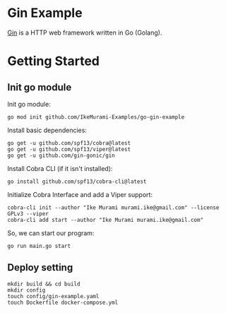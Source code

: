 # Gin Example

[Gin](https://github.com/gin-gonic/gin) is a HTTP web framework written in Go (Golang).

# Getting Started

## Init go module

Init go module:

```
go mod init github.com/IkeMurami-Examples/go-gin-example
```

Install basic dependencies:

```
go get -u github.com/spf13/cobra@latest
go get -u github.com/spf13/viper@latest
go get -u github.com/gin-gonic/gin
```

Install Cobra CLI (if it isn't installed):

```
go install github.com/spf13/cobra-cli@latest
```

Initialize Cobra Interface and add a Viper support:

```
cobra-cli init --author "Ike Murami murami.ike@gmail.com" --license GPLv3 --viper
cobra-cli add start --author "Ike Murami murami.ike@gmail.com" 
```

So, we can start our program:

```
go run main.go start
```

## Deploy setting

```
mkdir build && cd build
mkdir config
touch config/gin-example.yaml
touch Dockerfile docker-compose.yml
```